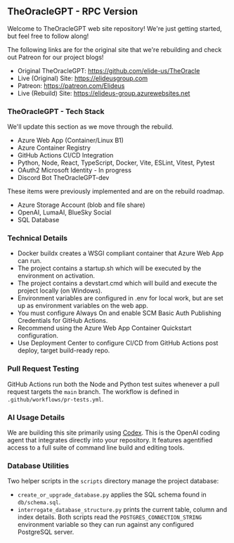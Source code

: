 ## TheOracleGPT - RPC Version
Welcome to TheOracleGPT web site repository! We're just getting started, but feel free to follow along!

The following links are for the original site that we're rebuilding and check out Patreon for our project blogs!
* Original TheOracleGPT: https://github.com/elide-us/TheOracle
* Live (Original) Site: https://elideusgroup.com
* Patreon: https://patreon.com/Elideus
* Live (Rebuild) Site: https://elideus-group.azurewebsites.net

### TheOracleGPT - Tech Stack
We'll update this section as we move through the rebuild.
- Azure Web App (Container/Linux B1)
- Azure Container Registry
- GitHub Actions CI/CD Integration
- Python, Node, React, TypeScript, Docker, Vite, ESLint, Vitest, Pytest
- OAuth2 Microsoft Identity - In progress
- Discord Bot TheOracleGPT-dev

These items were previously implemented and are on the rebuild roadmap.
- Azure Storage Account (blob and file share)
- OpenAI, LumaAI, BlueSky Social
- SQL Database

### Technical Details
- Docker buildx creates a WSGI compliant container that Azure Web App can run.
- The project contains a startup.sh which will be executed by the environment on activation.
- The project contains a devstart.cmd which will build and execute the project locally (on Windows).
- Environment variables are configured in .env for local work, but are set up as environment variables on the web app.
- You must configure Always On and enable SCM Basic Auth Publishing Credentials for GitHub Actions.
- Recommend using the Azure Web App Container Quickstart configuration.
- Use Deployment Center to configure CI/CD from GitHub Actions post deploy, target build-ready repo.

### Pull Request Testing
GitHub Actions run both the Node and Python test suites whenever a pull request targets the `main` branch. The workflow is defined in `.github/workflows/pr-tests.yml`.

### AI Usage Details
We are building this site primarily using [Codex](https://chatgpt.com/codex). This is the OpenAI coding agent that integrates directly into your repository. It features agentified access to a full suite of command line build and editing tools.

### Database Utilities
Two helper scripts in the `scripts` directory manage the project database:
- `create_or_upgrade_database.py` applies the SQL schema found in `db/schema.sql`.
- `interrogate_database_structure.py` prints the current table, column and index details.
Both scripts read the `POSTGRES_CONNECTION_STRING` environment variable so they can run against any configured PostgreSQL server.
